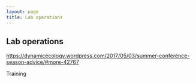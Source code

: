```yaml
---
layout: page
title: Lab operations
---
```


## Lab operations

https://dynamicecology.wordpress.com/2017/05/03/summer-conference-season-advice/#more-42767

Training
